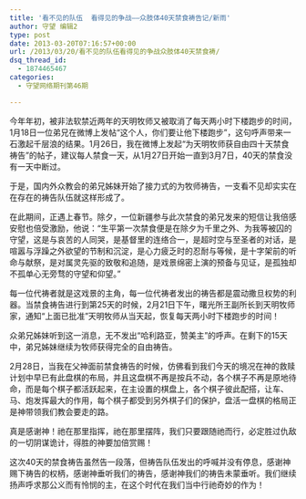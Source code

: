 ```yaml
---
title: '看不见的队伍  看得见的争战——众肢体40天禁食祷告记/新雨'
author: 守望 编辑2
type: post
date: 2013-03-20T07:16:57+00:00
url: /2013/03/20/看不见的队伍看得见的争战众肢体40天禁食祷/
dsq_thread_id:
  - 1874465467
categories:
  - 守望网络期刊第46期

---
```

<!--more-->

今年年初，被非法软禁近两年的天明牧师又被取消了每天两小时下楼跑步的时间，1月18日一位弟兄在微博上发帖“这个人，你们要让他下楼跑步”，这句呼声带来一石激起千层浪的结果。1月26日，我在微博上发起“为天明牧师获自由四十天禁食祷告”的帖子，建议每人禁食一天，从1月27日开始一直到3月7日，40天的禁食没有一天中断过。

于是，国内外众教会的弟兄姊妹开始了接力式的为牧师祷告，一支看不见却实实在在存在的祷告队伍就这样形成了。

在此期间，正遇上春节。除夕，一位新疆参与此次禁食的弟兄发来的短信让我倍感安慰也倍受激励，他说：“生平第一次禁食便是在除夕为千里之外、为我等被囚的守望，这是与哀苦的人同哭，是基督里的连络合一，是超时空与至圣者的对话，是喧嚣与浮躁之外欲望的节制和沉淀，是心力疲乏时的忍耐与等候，是十字架前的听命与献祭，是对属灵先驱的致敬和追随，是戏景绵密上演的预备与见证，是孤独却不孤单心无旁骛的守望和仰望。”

每一位代祷者就是这戏景的主角，每一位代祷者发出的祷告都是震动撒旦权势的利器。当禁食祷告进行到第25天的时候，2月21日下午，曙光所王副所长到天明牧师家，通知“上面已批准”天明牧师从当天起，恢复每天两小时下楼跑步的时间！

众弟兄姊妹听到这一消息，无不发出“哈利路亚，赞美主”的呼声。在剩下的15天中，弟兄姊妹继续为牧师获得完全的自由祷告。

2月28日，当我在父神面前禁食祷告的时候，仿佛看到我们今天的境况在神的救赎计划中早已有此盘棋的布局，并且这盘棋不再是按兵不动，各个棋子不再是原地待命，而是每个棋子都活跃起来，在主设置的棋盘上，各个棋子彼此配搭，让车、马、炮发挥最大的作用，每个棋子都受到另外棋子们的保护，盘活一盘棋的格局正是神带领我们教会要走的路。

真是感谢神！祂在那里指挥，祂在那里摆阵，我们只要跟随祂而行，必定胜过仇敌的一切阴谋诡计，得胜的神要加倍赏赐！

这次40天的禁食祷告虽然告一段落，但祷告队伍发出的呼喊并没有停息，感谢神赐下祷告的权柄，感谢神垂听我们的祷告，感谢神我们的祷告未蒙垂听。我们继续扬声呼求那公义而有怜悯的主，在这个时代在我们当中行祂奇妙的作为！